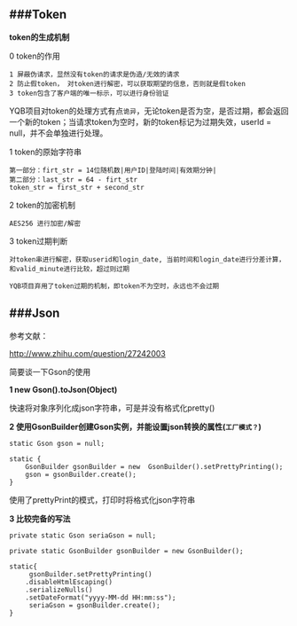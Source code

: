 ###Token
---

**token的生成机制**

0 token的作用

	1 屏蔽伪请求，显然没有token的请求是伪造/无效的请求
	2 防止假token， 对token进行解密，可以获取期望的信息，否则就是假token
	3 token包含了客户端的唯一标示，可以进行身份验证
	
YQB项目对token的处理方式有点`诡异`，无论token是否为空，是否过期，都会返回一个新的token；当请求token为空时，新的token标记为过期失效，userId = null，并不会单独进行处理。

1 token的原始字符串

	第一部分：firt_str = 14位随机数|用户ID|登陆时间|有效期分钟|
	第二部分：last_str = 64 - firt_str
	token_str = first_str + second_str
	

2 token的加密机制

	AES256 进行加密/解密
	
3 token过期判断
	
	对token串进行解密，获取userid和login_date, 当前时间和login_date进行分差计算，和valid_minute进行比较，超过则过期
	
`YQB项目弃用了token过期的机制，即token不为空时，永远也不会过期`


###Json
---
参考文献：

<http://www.zhihu.com/question/27242003>

简要谈一下Gson的使用

**1 new Gson().toJson(Object)**

快速将对象序列化成json字符串，可是并没有格式化pretty()

**2 使用GsonBuilder创建Gson实例，并能设置json转换的属性(`工厂模式？`)**

 	static Gson gson = null;

    static {
        GsonBuilder gsonBuilder = new  GsonBuilder().setPrettyPrinting();
        gson = gsonBuilder.create();
    }
    
使用了prettyPrint的模式，打印时将格式化json字符串


**3 比较完备的写法**

	private static Gson seriaGson = null;
	
	private static GsonBuilder gsonBuilder = new GsonBuilder(); 
	
	static{
		 gsonBuilder.setPrettyPrinting()
	    .disableHtmlEscaping()
	    .serializeNulls()
	    .setDateFormat("yyyy-MM-dd HH:mm:ss");
		 seriaGson = gsonBuilder.create();
	}